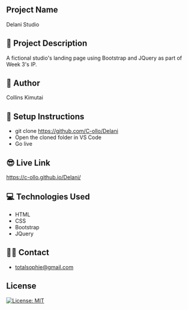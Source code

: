 ## Project Name

Delani Studio

## 🔭 Project Description

A fictional studio's landing page using Bootstrap and JQuery as part of Week 3's IP.

## 👷 Author
Collins Kimutai

## 🔨 Setup Instructions
- git clone https://github.com/C-ollo/Delani
- Open the cloned folder in VS Code
- Go live

## 😎 Live Link
https://c-ollo.github.io/Delani/

## 💻 Technologies Used
- HTML
- CSS
- Bootstrap
- JQuery

## 👨‍💻 Contact
- totalsophie@gmail.com

## License
[![License: MIT](https://img.shields.io/badge/License-MIT-yellow.svg)](https://opensource.org/licenses/MIT)